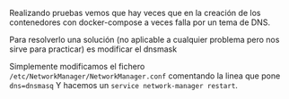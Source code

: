 Realizando pruebas vemos que hay veces que en la creación de los contenedores con docker-compose a veces falla por un tema de DNS.

Para resolverlo una solución (no aplicable a cualquier problema pero nos sirve para practicar) es modificar el dnsmask

Simplemente modificamos el fichero `/etc/NetworkManager/NetworkManager.conf` comentando la linea que pone `dns=dnsmasq`
Y hacemos un `service network-manager restart`.

